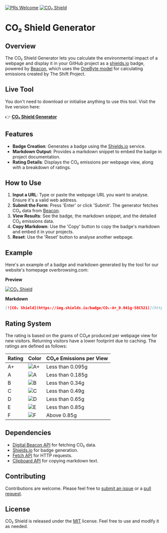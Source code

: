 [![PRs Welcome](https://img.shields.io/badge/PRs-welcome-brightgreen.svg)](https://egghead.io/courses/how-to-contribute-to-an-open-source-project-on-github)
[![CO₂ Shield](https://img.shields.io/badge/CO₂-A+_0.041g-58C521)](https://overbrowsing.com/projects/co2-shield)

# CO₂ Shield Generator

## Overview

The CO₂ Shield Generator lets you calculate the environmental impact of a webpage and display it in your GitHub project as a [shields.io](https://shields.io") badge, powered by [Beacon](https://digitalbeacon.co), which uses the [OneByte model](https://theshiftproject.org/en/lean-ict-2/) for calculating emissions created by The Shift Project.

## Live Tool

You don't need to download or initialise anything to use this tool. Visit the live version here:

👉 [**CO₂ Shield Generator**](https://overbrowsing.com/projects/co2-shield)

## Features

- **Badge Creation**: Generates a badge using the [Shields.io](https://shields.io/) service.  
- **Markdown Output**: Provides a markdown snippet to embed the badge in project documentation.  
- **Rating Details**: Displays the CO₂ emissions per webpage view, along with a breakdown of ratings.  

## How to Use

1. **Input a URL**: Type or paste the webpage URL you want to analyse. Ensure it's a valid web address.
2. **Submit the Form**: Press 'Enter' or click 'Submit'. The generator fetches CO₂ data from [Beacon](https://digitalbeacon.co/).
3. **View Results**: See the badge, the markdown snippet, and the detailed CO₂ emissions data.  
4. **Copy Markdown**: Use the 'Copy' button to copy the badge's markdown and embed it in your projects.
5. **Reset**: Use the 'Reset' button to analyse another webpage.

## Example

Here's an example of a badge and markdown generated by the tool for our website's homepage overbrowsing.com:

**Preview**

[![CO₂ Shield](https://img.shields.io/badge/CO₂-A+_0.041g-58C521)](https://overbrowsing.com/projects/co2-shield)

**Markdown**

```markdown
[![CO₂ Shield](https://img.shields.io/badge/CO₂-A+_0.041g-58C521)](https://overbrowsing.com/projects/co2-shield)
```

## Rating System

The rating is based on the grams of CO₂e produced per webpage view for new visitors. Returning visitors have a lower footprint due to caching. The ratings are defined as follows:

| Rating | Color                                                     | CO₂e Emissions per View |
|--------|-----------------------------------------------------------|-------------------------|
| A+     | ![A+](https://via.placeholder.com/15/58C521/000000?text=+)| Less than 0.095g        |
| A      | ![A](https://via.placeholder.com/15/20AE69/000000?text=+) |Less than 0.185g         |
| B      | ![B](https://via.placeholder.com/15/2D8EAC/000000?text=+) | Less than 0.34g         |
| C      | ![C](https://via.placeholder.com/15/C89806/000000?text=+) | Less than 0.49g         |
| D      | ![D](https://via.placeholder.com/15/C05328/000000?text=+) | Less than 0.65g         |
| E      | ![E](https://via.placeholder.com/15/B71E1E/000000?text=+) | Less than 0.85g         |
| F      | ![F](https://via.placeholder.com/15/652A2A/000000?text=+) | Above 0.85g             |

## Dependencies

- [Digital Beacon API](https://digitalbeacon.co/) for fetching CO₂ data.
- [Shields.io](https://shields.io/) for badge generation.
- [Fetch API](https://developer.mozilla.org/en-US/docs/Web/API/Fetch_API) for HTTP requests.
- [Clipboard API](https://developer.mozilla.org/en-US/docs/Web/API/Clipboard_API) for copying markdown text.

## Contributing

Contributions are welcome. Please feel free to [submit an issue](https://github.com/overbrowsing/co2-shield/issues) or a [pull request](https://github.com/overbrowsing/co2-shield/pulls).

## License

CO₂ Shield is released under the [MIT](/LICENSE) license. Feel free to use and modify it as needed.